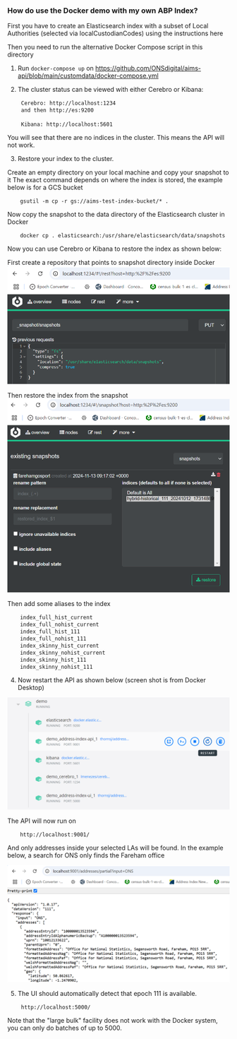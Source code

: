 ### How do use the Docker demo with my own ABP Index? ###

First you have to create an Elasticsearch index with a subset of Local Authorities (selected via localCustodianCodes) using the instructions here

Then you need to run the alternative Docker Compose script in this directory

1) Run ```docker-compose up``` on https://github.com/ONSdigital/aims-api/blob/main/customdata/docker-compose.yml

2) The cluster status can be viewed with either Cerebro or Kibana:

        Cerebro: http://localhost:1234
        and then http://es:9200
    
        Kibana: http://localhost:5601

You will see that there are no indices in the cluster. This means the API will not work.

3) Restore your index to the cluster.

Create an empty directory on your local machine and copy your snapshot to it
The exact command depends on where the index is stored, the example below is for a GCS bucket

        gsutil -m cp -r gs://aims-test-index-bucket/* .

Now copy the snapshot to the data directory of the Elasticsearch cluster in Docker

        docker cp . elasticsearch:/usr/share/elasticsearch/data/snapshots

Now you can use Cerebro or Kibana to restore the index as shown below:

First create a repository that points to snapshot directory inside Docker
![Alt text](snapshot_cerebro.png "REST command to create repository")

Then restore the index from the snapshot
![Alt text](docker_cerebro_restore.png "Using Cerebro to restore index")

Then add some aliases to the index

        index_full_hist_current
        index_full_nohist_current
        index_full_hist_111
        index_full_nohist_111
        index_skinny_hist_current
        index_skinny_nohist_current
        index_skinny_hist_111
        index_skinny_nohist_111

4) Now restart the API as shown below (screen shot is from Docker Desktop)

![Alt text](docker_restart.png "Restarting API with Docker Desktop")

The API will now run on

        http://localhost:9001/

And only addresses inside your selected LAs will be found. In the example below, a search for ONS only finds the Fareham office

![Alt text](docker_api_example.png "Calling the API with a browser")

5) The UI should automatically detect that epoch 111 is available.

        http://localhost:5000/

Note that the "large bulk" facility does not work with the Docker system, you can only do batches of up to 5000.
